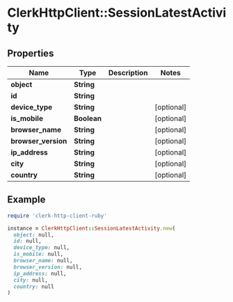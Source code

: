 # ClerkHttpClient::SessionLatestActivity

## Properties

| Name | Type | Description | Notes |
| ---- | ---- | ----------- | ----- |
| **object** | **String** |  |  |
| **id** | **String** |  |  |
| **device_type** | **String** |  | [optional] |
| **is_mobile** | **Boolean** |  | [optional] |
| **browser_name** | **String** |  | [optional] |
| **browser_version** | **String** |  | [optional] |
| **ip_address** | **String** |  | [optional] |
| **city** | **String** |  | [optional] |
| **country** | **String** |  | [optional] |

## Example

```ruby
require 'clerk-http-client-ruby'

instance = ClerkHttpClient::SessionLatestActivity.new(
  object: null,
  id: null,
  device_type: null,
  is_mobile: null,
  browser_name: null,
  browser_version: null,
  ip_address: null,
  city: null,
  country: null
)
```

